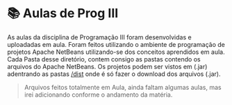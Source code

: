 # 📚 Aulas de Prog III
As aulas da disciplina de Programação III foram desenvolvidas e uploadadas em aula. Foram feitos utilizando o ambiente de programação de projetos Apache NetBeans
utilizando-se dos conceitos aprendidos em aula. Cada Pasta desse diretório, contem consigo as pastas contendo os arquivos do Apache NetBeans. Os projetos podem ser vistos
em (.jar) adentrando as pastas <a href="">/dist</a> onde é só fazer o download dos arquivos (.jar).

>Arquivos feitos totalmente em Aula, ainda faltam algumas aulas, mas irei adicionando conforme o andamento da matéria.
